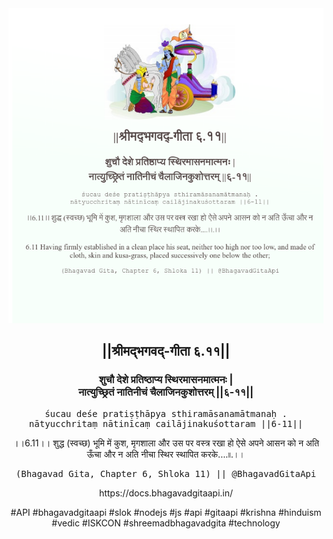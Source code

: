 <img src="../../asset/BG_6_11.png"/>
<center><h2>||श्रीमद्‍भगवद्‍-गीता ६.११||</h2>
<h3>शुचौ देशे प्रतिष्ठाप्य स्थिरमासनमात्मनः |<br/>नात्युच्छ्रितं नातिनीचं चैलाजिनकुशोत्तरम् ||६-११||</h3>
<pre>śucau deśe pratiṣṭhāpya sthiramāsanamātmanaḥ .<br/>nātyucchritaṃ nātinīcaṃ cailājinakuśottaram ||6-11||</pre>
<p>।।6.11।। शुद्ध (स्वच्छ) भूमि में कुश, मृगशाला और उस पर वस्त्र रखा हो ऐसे अपने आसन को न अति ऊँचा और न अति नीचा स्थिर स्थापित करके....৷৷.।।</p>
<pre>(Bhagavad Gita, Chapter 6, Shloka 11) || @BhagavadGitaApi</pre><p>https://docs.bhagavadgitaapi.in/</p><p>#API #bhagavadgitaapi #slok #nodejs #js #api #gitaapi #krishna #hinduism #vedic #ISKCON #shreemadbhagavadgita #technology</p></center>